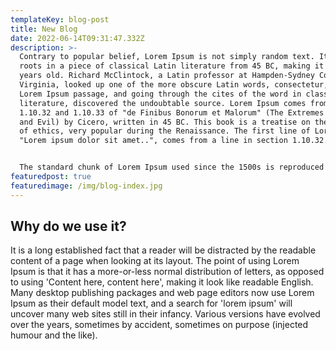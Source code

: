 ```yaml
---
templateKey: blog-post
title: New Blog
date: 2022-06-14T09:31:47.332Z
description: >-
  Contrary to popular belief, Lorem Ipsum is not simply random text. It has
  roots in a piece of classical Latin literature from 45 BC, making it over 2000
  years old. Richard McClintock, a Latin professor at Hampden-Sydney College in
  Virginia, looked up one of the more obscure Latin words, consectetur, from a
  Lorem Ipsum passage, and going through the cites of the word in classical
  literature, discovered the undoubtable source. Lorem Ipsum comes from sections
  1.10.32 and 1.10.33 of "de Finibus Bonorum et Malorum" (The Extremes of Good
  and Evil) by Cicero, written in 45 BC. This book is a treatise on the theory
  of ethics, very popular during the Renaissance. The first line of Lorem Ipsum,
  "Lorem ipsum dolor sit amet..", comes from a line in section 1.10.32.


  The standard chunk of Lorem Ipsum used since the 1500s is reproduced below for those interested. Sections 1.10.32 and 1.10.33 from "de Finibus Bonorum et Malorum" by Cicero are also reproduced in their exact original form, accompanied by English versions from the 1914 translation by H. Rackham.
featuredpost: true
featuredimage: /img/blog-index.jpg
---
```

<!--StartFragment-->

## Why do we use it?

It is a long established fact that a reader will be distracted by the readable content of a page when looking at its layout. The point of using Lorem Ipsum is that it has a more-or-less normal distribution of letters, as opposed to using 'Content here, content here', making it look like readable English. Many desktop publishing packages and web page editors now use Lorem Ipsum as their default model text, and a search for 'lorem ipsum' will uncover many web sites still in their infancy. Various versions have evolved over the years, sometimes by accident, sometimes on purpose (injected humour and the like).

<!--EndFragment-->